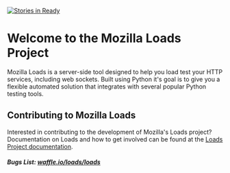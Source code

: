 [![Stories in Ready](https://badge.waffle.io/loads/loads.png?label=ready&title=Ready)](https://waffle.io/loads/loads)
# Welcome to the Mozilla Loads Project

Mozilla Loads is a server-side tool designed to help you load test your HTTP
services, including web sockets. Built using Python it's goal is to give you a
flexible automated solution that integrates with several popular Python testing
tools.

## Contributing to Mozilla Loads

Interested in contributing to the development of Mozilla's Loads project?
Documentation on Loads and how to get involved can be found at the [Loads Project documentation](http://loadsv2.rtfd.org/).

##### Bugs List: [waffle.io/loads/loads](https://waffle.io/loads/loads/)


